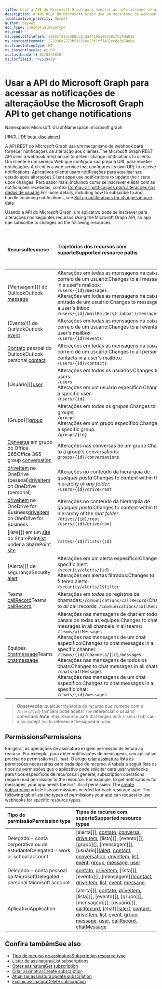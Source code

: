```yaml
---
title: Usar a API do Microsoft Graph para acessar as notificações de alteração
description: A API REST do Microsoft Graph usa um mecanismo de webhook para fornecer notificações de alteração aos clientes. Um cliente é um serviço Web que configura sua própria URL para receber notificações. Aplicativos cliente usam notificações para atualizar seu estado após alterações. Para saber mais, incluindo como se inscrever e lidar com as notificações recebidas, confira Configurar notificações para alterações nos dados de usuário.
localization_priority: Normal
author: baywet
doc_type: conceptualPageType
ms.prod: ''
ms.openlocfilehash: aa8bcf293c0b85c242a442961e07e81fb6f9a818
ms.sourcegitcommit: 272996d2772b51105ec25f1cf7482ecda3b74ebe
ms.translationtype: MT
ms.contentlocale: pt-BR
ms.lasthandoff: 03/05/2020
ms.locfileid: "42519439"
---
```

# <a name="use-the-microsoft-graph-api-to-get-change-notifications"></a><span data-ttu-id="ee39a-106">Usar a API do Microsoft Graph para acessar as notificações de alteração</span><span class="sxs-lookup"><span data-stu-id="ee39a-106">Use the Microsoft Graph API to get change notifications</span></span>

<span data-ttu-id="ee39a-107">Namespace: Microsoft. Graph</span><span class="sxs-lookup"><span data-stu-id="ee39a-107">Namespace: microsoft.graph</span></span>

[!INCLUDE [beta-disclaimer](../../includes/beta-disclaimer.md)]

<span data-ttu-id="ee39a-108">A API REST do Microsoft Graph usa um mecanismo de webhook para fornecer notificações de alteração aos clientes.</span><span class="sxs-lookup"><span data-stu-id="ee39a-108">The Microsoft Graph REST API uses a webhook mechanism to deliver change notifications to clients.</span></span> <span data-ttu-id="ee39a-109">Um cliente é um serviço Web que configura sua própria URL para receber notificações.</span><span class="sxs-lookup"><span data-stu-id="ee39a-109">A client is a web service that configures its own URL to receive notifications.</span></span> <span data-ttu-id="ee39a-110">Aplicativos cliente usam notificações para atualizar seu estado após alterações.</span><span class="sxs-lookup"><span data-stu-id="ee39a-110">Client apps use notifications to update their state upon changes.</span></span> <span data-ttu-id="ee39a-111">Para saber mais, incluindo como se inscrever e lidar com as notificações recebidas, confira [Configurar notificações para alterações nos dados de usuário](/graph/webhooks).</span><span class="sxs-lookup"><span data-stu-id="ee39a-111">For more details, including how to subscribe to and handle incoming notifications, see [Set up notifications for changes in user data](/graph/webhooks).</span></span>

<span data-ttu-id="ee39a-112">Usando a API do Microsoft Graph, um aplicativo pode se inscrever para alterações nos seguintes recursos:</span><span class="sxs-lookup"><span data-stu-id="ee39a-112">Using the Microsoft Graph API, an app can subscribe to changes on the following resources:</span></span>

| <span data-ttu-id="ee39a-113">**Recurso**</span><span class="sxs-lookup"><span data-stu-id="ee39a-113">**Resource**</span></span> | <span data-ttu-id="ee39a-114">**Trajetórias dos recursos com suporte**</span><span class="sxs-lookup"><span data-stu-id="ee39a-114">**Supported resource paths**</span></span> | <span data-ttu-id="ee39a-115">**Os dados do recurso podem ser incluídos nas notificações**</span><span class="sxs-lookup"><span data-stu-id="ee39a-115">**Resource data can be included in notifications**</span></span>                  |
|:----------------|:------------|:-----------------------------------------|
| <span data-ttu-id="ee39a-116">[Mensagem][] do Outlook</span><span class="sxs-lookup"><span data-stu-id="ee39a-116">Outlook [message][]</span></span> | <span data-ttu-id="ee39a-117">Alterações em todas as mensagens na caixa de correio de um usuário:</span><span class="sxs-lookup"><span data-stu-id="ee39a-117">Changes to all messages in a user's mailbox:</span></span> <br>`/users/{id}/messages`<br><span data-ttu-id="ee39a-118">Alterações em todas as mensagens na caixa de entrada de um usuário:</span><span class="sxs-lookup"><span data-stu-id="ee39a-118">Changes to messages in a user's Inbox:</span></span><br>`/users/{id}/mailFolders('inbox')/messages` | <span data-ttu-id="ee39a-119">Não</span><span class="sxs-lookup"><span data-stu-id="ee39a-119">No</span></span> |
| <span data-ttu-id="ee39a-120">[Evento][] do Outlook</span><span class="sxs-lookup"><span data-stu-id="ee39a-120">Outlook [event][]</span></span> | <span data-ttu-id="ee39a-121">Alterações em todas as mensagens na caixa de correio de um usuário:</span><span class="sxs-lookup"><span data-stu-id="ee39a-121">Changes to all events in a user's mailbox:</span></span><br>`/users/{id}/events` | <span data-ttu-id="ee39a-122">Não</span><span class="sxs-lookup"><span data-stu-id="ee39a-122">No</span></span> |
| <span data-ttu-id="ee39a-123">[Contato][] pessoal do Outlook</span><span class="sxs-lookup"><span data-stu-id="ee39a-123">Outlook personal [contact][]</span></span> | <span data-ttu-id="ee39a-124">Alterações em todas as mensagens na caixa de correio de um usuário:</span><span class="sxs-lookup"><span data-stu-id="ee39a-124">Changes to all personal contacts in a user's mailbox:</span></span><br>`/users/{id}/contacts` | <span data-ttu-id="ee39a-125">Não</span><span class="sxs-lookup"><span data-stu-id="ee39a-125">No</span></span> |
| <span data-ttu-id="ee39a-126">[Usuário][]</span><span class="sxs-lookup"><span data-stu-id="ee39a-126">[user][]</span></span> | <span data-ttu-id="ee39a-127">Alterações em todos os usuários:</span><span class="sxs-lookup"><span data-stu-id="ee39a-127">Changes to all users:</span></span><br>`/users` <br><span data-ttu-id="ee39a-128">Alterações em um usuário específico:</span><span class="sxs-lookup"><span data-stu-id="ee39a-128">Changes to a specific user:</span></span><br>`/users/{id}`| <span data-ttu-id="ee39a-129">Não</span><span class="sxs-lookup"><span data-stu-id="ee39a-129">No</span></span> |
| <span data-ttu-id="ee39a-130">[Grupo][]</span><span class="sxs-lookup"><span data-stu-id="ee39a-130">[group][]</span></span> | <span data-ttu-id="ee39a-131">Alterações em todos os grupos:</span><span class="sxs-lookup"><span data-stu-id="ee39a-131">Changes to all groups:</span></span><br>`/groups` <br><span data-ttu-id="ee39a-132">Alterações em um grupo específico:</span><span class="sxs-lookup"><span data-stu-id="ee39a-132">Changes to a specific group:</span></span><br>`/groups/{id}` | <span data-ttu-id="ee39a-133">Não</span><span class="sxs-lookup"><span data-stu-id="ee39a-133">No</span></span> |
| <span data-ttu-id="ee39a-134">[Conversa][] em grupo do Office 365</span><span class="sxs-lookup"><span data-stu-id="ee39a-134">Office 365 group [conversation][]</span></span> | <span data-ttu-id="ee39a-135">Alterações nas conversas de um grupo:</span><span class="sxs-lookup"><span data-stu-id="ee39a-135">Changes to a group's conversations:</span></span><br>`groups/{id}/conversations` | <span data-ttu-id="ee39a-136">Não</span><span class="sxs-lookup"><span data-stu-id="ee39a-136">No</span></span> |
| <span data-ttu-id="ee39a-137">[driveItem][] no OneDrive (pessoal)</span><span class="sxs-lookup"><span data-stu-id="ee39a-137">[driveItem][] on OneDrive (personal)</span></span> | <span data-ttu-id="ee39a-138">Alterações no conteúdo da hierarquia de _qualquer pasta_:</span><span class="sxs-lookup"><span data-stu-id="ee39a-138">Changes to content within the hierarchy of _any folder_:</span></span><br>`/users/{id}/drive/root` | <span data-ttu-id="ee39a-139">Não</span><span class="sxs-lookup"><span data-stu-id="ee39a-139">No</span></span> |
| <span data-ttu-id="ee39a-140">[driveItem][] no OneDrive for Business</span><span class="sxs-lookup"><span data-stu-id="ee39a-140">[driveItem][] on OneDrive for Business</span></span> | <span data-ttu-id="ee39a-141">Alterações no conteúdo da hierarquia de _qualquer pasta_:</span><span class="sxs-lookup"><span data-stu-id="ee39a-141">Changes to content within the hierarchy of the _root folder_:</span></span><br>`/drives/{id}/root`<br> `/users/{id}/drive/root` | <span data-ttu-id="ee39a-142">Não</span><span class="sxs-lookup"><span data-stu-id="ee39a-142">No</span></span> |
| <span data-ttu-id="ee39a-143">[lista][] em um [site][] do SharePoint</span><span class="sxs-lookup"><span data-stu-id="ee39a-143">[list][] under a SharePoint [site][]</span></span> | `/sites/{id}/lists/{id}` | <span data-ttu-id="ee39a-144">Não</span><span class="sxs-lookup"><span data-stu-id="ee39a-144">No</span></span> |
| <span data-ttu-id="ee39a-145">[Alerta][] de segurança</span><span class="sxs-lookup"><span data-stu-id="ee39a-145">Security [alert][]</span></span> | <span data-ttu-id="ee39a-146">Alterações em um alerta específico:</span><span class="sxs-lookup"><span data-stu-id="ee39a-146">Changes to a specific alert:</span></span><br>`/security/alerts/{id}` <br><span data-ttu-id="ee39a-147">Alterações em alertas filtrados:</span><span class="sxs-lookup"><span data-stu-id="ee39a-147">Changes to filtered alerts:</span></span><br> `/security/alerts/?$filter`| <span data-ttu-id="ee39a-148">Não</span><span class="sxs-lookup"><span data-stu-id="ee39a-148">No</span></span> |
| <span data-ttu-id="ee39a-149">Teams [callRecord][]</span><span class="sxs-lookup"><span data-stu-id="ee39a-149">Teams [callRecord][]</span></span> | <span data-ttu-id="ee39a-150">Alterações em _todos os_ registros de chamadas:`/communications/callRecords`</span><span class="sxs-lookup"><span data-stu-id="ee39a-150">Changes to _all_ call records: `/communications/callRecords`</span></span> | <span data-ttu-id="ee39a-151">Não</span><span class="sxs-lookup"><span data-stu-id="ee39a-151">No</span></span> |
| <span data-ttu-id="ee39a-152">Equipes [chatmessage](/graph/api/resources/subscription?view=graph-rest-beta)</span><span class="sxs-lookup"><span data-stu-id="ee39a-152">Teams [chatmessage](/graph/api/resources/subscription?view=graph-rest-beta)</span></span> | <span data-ttu-id="ee39a-153">Alterações nas mensagens de chat em todos os canais de todas as equipes:</span><span class="sxs-lookup"><span data-stu-id="ee39a-153">Changes to chat messages in all channels in all teams:</span></span><br>`/teams/allMessages` <br><span data-ttu-id="ee39a-154">Alterações nas mensagens de um chat específico:</span><span class="sxs-lookup"><span data-stu-id="ee39a-154">Changes to chat messages in a specific channel:</span></span><br>`/teams/{id}/channels/{id}/messages`<br><span data-ttu-id="ee39a-155">Alterações nas mensagens de todos os chats:</span><span class="sxs-lookup"><span data-stu-id="ee39a-155">Changes to chat messages in all chats:</span></span><br>`/chats/allMessages` <br><span data-ttu-id="ee39a-156">Alterações nas mensagens de um chat específico:</span><span class="sxs-lookup"><span data-stu-id="ee39a-156">Changes to chat messages in a specific chat:</span></span><br>`/chats/{id}/messages` | <span data-ttu-id="ee39a-157">Sim</span><span class="sxs-lookup"><span data-stu-id="ee39a-157">Yes</span></span> |

> <span data-ttu-id="ee39a-158">**Observação**: qualquer trajetória de recurso que comece com o `/users/{id}` também pode aceitar `/me` referenciar o usuário conectado.</span><span class="sxs-lookup"><span data-stu-id="ee39a-158">**Note**: Any resource path that begins with `/users/{id}` can also accept `/me` to reference the signed-in user.</span></span>

## <a name="permissions"></a><span data-ttu-id="ee39a-159">Permissions</span><span class="sxs-lookup"><span data-stu-id="ee39a-159">Permissions</span></span>

<span data-ttu-id="ee39a-p103">Em geral, as operações de assinatura exigem permissão de leitura ao recurso. Por exemplo, para obter notificações de mensagens, seu aplicativo precisa da permissão `Mail.Read`. O artigo [criar assinatura](../api/subscription-post-subscriptions.md) lista as permissões necessárias para cada tipo de recurso. A tabela a seguir lista os tipos de permissões que o aplicativo pode solicitar para usar webhooks para tipos específicos de recursos.</span><span class="sxs-lookup"><span data-stu-id="ee39a-p103">In general, subscription operations require read permission to the resource. For example, to get notifications for messages, your app needs the `Mail.Read` permission. The [create subscription](../api/subscription-post-subscriptions.md) article lists permissions needed for each resource type. The following table lists the types of permissions your app can request to use webhooks for specific resource types.</span></span>

| <span data-ttu-id="ee39a-164">Tipo de permissão</span><span class="sxs-lookup"><span data-stu-id="ee39a-164">Permission type</span></span>                        | <span data-ttu-id="ee39a-165">Tipos de recurso com suporte</span><span class="sxs-lookup"><span data-stu-id="ee39a-165">Supported resource types</span></span>                                                      |
| :------------------------------------- | :------------------------------------------------------------------------------------ |
| <span data-ttu-id="ee39a-166">Delegado - conta corporativa ou de estudante</span><span class="sxs-lookup"><span data-stu-id="ee39a-166">Delegated - work or school account</span></span>     | <span data-ttu-id="ee39a-167">[alerta][], [contato][], [conversa][], [driveItem][], [lista][], [evento][], [grupo][], [mensagem][], [usuário][]</span><span class="sxs-lookup"><span data-stu-id="ee39a-167">[alert][], [contact][], [conversation][], [driveItem][], [list][], [event][], [group][], [message][], [user][]</span></span>|
| <span data-ttu-id="ee39a-168">Delegado - conta pessoal da Microsoft</span><span class="sxs-lookup"><span data-stu-id="ee39a-168">Delegated - personal Microsoft account</span></span> | <span data-ttu-id="ee39a-169">[contato][], [driveItem][], [lista][], [evento][], [mensagem][]</span><span class="sxs-lookup"><span data-stu-id="ee39a-169">[contact][], [driveItem][], [list][], [event][], [message][]</span></span>                                        |
| <span data-ttu-id="ee39a-170">Aplicativo</span><span class="sxs-lookup"><span data-stu-id="ee39a-170">Application</span></span>                            | <span data-ttu-id="ee39a-171">[alerta][], [contato][], [driveItem][], [lista][], [evento][], [grupo][], [mensagem][], [usuário][], [callRecord][], [chat][]</span><span class="sxs-lookup"><span data-stu-id="ee39a-171">[alert][], [contact][], [driveItem][], [list][], [event][], [group][], [message][], [user][], [callRecord][], [chatMessage][]</span></span>|

## <a name="see-also"></a><span data-ttu-id="ee39a-172">Confira também</span><span class="sxs-lookup"><span data-stu-id="ee39a-172">See also</span></span>

- [<span data-ttu-id="ee39a-173">Tipo de recurso de assinatura</span><span class="sxs-lookup"><span data-stu-id="ee39a-173">Subscription resource type</span></span>](subscription.md)
- [<span data-ttu-id="ee39a-174">Listar de assinaturas</span><span class="sxs-lookup"><span data-stu-id="ee39a-174">List subscriptions</span></span>](../api/subscription-list.md)
- [<span data-ttu-id="ee39a-175">Obter assinatura</span><span class="sxs-lookup"><span data-stu-id="ee39a-175">Get subscription</span></span>](../api/subscription-get.md)
- [<span data-ttu-id="ee39a-176">Criar assinatura</span><span class="sxs-lookup"><span data-stu-id="ee39a-176">Create subscription</span></span>](../api/subscription-post-subscriptions.md)
- [<span data-ttu-id="ee39a-177">Atualizar assinatura</span><span class="sxs-lookup"><span data-stu-id="ee39a-177">Update subscription</span></span>](../api/subscription-update.md)
- [<span data-ttu-id="ee39a-178">Excluir assinatura</span><span class="sxs-lookup"><span data-stu-id="ee39a-178">Delete subscription</span></span>](../api/subscription-delete.md)

[chatMessage]: ./chatmessage.md
[contato]: ./contact.md
[contact]: ./contact.md
[conversa]: ./conversation.md
[conversation]: ./conversation.md
[driveItem]: ./driveitem.md
[list]: ./list.md
[site]: ./site.md
[event]: ./event.md
[group]: ./group.md
[message]: ./message.md
[user]: ./user.md
[callRecord]: ./callrecords-callrecord.md
[alert]: ./alert.md
